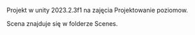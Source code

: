 Projekt w unity 2023.2.3f1 na zajęcia Projektowanie poziomow.

Scena znajduje się w folderze Scenes.
